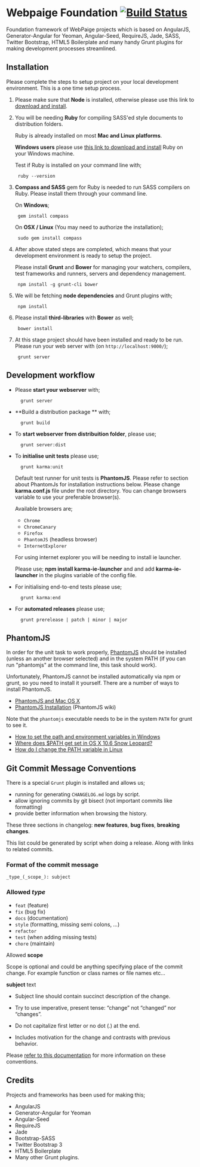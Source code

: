 # Webpaige Foundation [![Build Status](https://travis-ci.org/askcs/webpaige-foundation.png?branch=master)](https://travis-ci.org/askcs/webpaige-foundation)

Foundation framework of WebPaige projects which is based on AngularJS, Generator-Angular for Yeoman, Angular-Seed, RequireJS, Jade, SASS, Twitter Bootstrap, HTML5 Boilerplate and many handy Grunt plugins for making development processes streamlined.


## Installation
Please complete the steps to setup project on your local development environment. This is a one time setup process.

1. Please make sure that **Node** is installed, otherwise please use this link to [download and install](http://nodejs.org/).

2. You will be needing **Ruby** for compiling SASS'ed style documents to distribution folders. 

	Ruby is already installed on most **Mac and Linux platforms**. 
	
	**Windows users** please use [this link to download and install](http://rubyinstaller.org/) Ruby on your Windows machine.

	Test if Ruby is installed on your command line with;
		
		ruby --version
		
3. **Compass and SASS** gem for Ruby is needed to run SASS compilers on Ruby. Please install them through your command line.
	
	On **Windows**;
	
		gem install compass
		
	On **OSX / Linux** (You may need to authorize the installation);
	
		sudo gem install compass
		
4. After above stated steps are completed, which means that your development environment is ready to setup the project. 

	Please install **Grunt** and **Bower** for managing your watchers, compilers, test frameworks and runners, servers and dependency management.

		npm install -g grunt-cli bower
	
5. We will be fetching **node dependencies** and Grunt plugins with;

		npm install
		
6. Please install **third-libraries** with **Bower** as well;

		bower install 
		
7. At this stage project should have been installed and ready to be run. Please run your web server with (on `http://localhost:9000/`);

		grunt server



## Development workflow

* Please **start your webserver** with;

		grunt server

* **Build a distribution package ** with;

		grunt build
		
* To **start webserver from distribuition folder**, please use;

		grunt server:dist
		
* To **initialise unit tests** please use;

		grunt karma:unit
		
	Default test runner for unit tests is **PhantomJS**. Please refer to section about PhantomJs for installation instructions below. Please change **karma.conf.js** file under the root directory. You can change browsers variable to use your preferable browser(s). 
	
	Available browsers are; 
	
	- `Chrome`
	- `ChromeCanary`
	- `Firefox`
	- `PhantomJS` (headless browser)
	- `InternetExplorer` 
	
	
	For using internet explorer you will be needing to install ie launcher. 
	
	Please use; **npm install karma-ie-launcher** and and add **karma-ie-launcher** in the plugins variable of the config file.	
	
		
* For initialising end-to-end tests please use;

		grunt karma:end

* For **automated releases** please use;

		grunt prerelease | patch | minor | major


## PhantomJS
In order for the unit task to work properly, [PhantomJS](http://www.phantomjs.org/) should be installed (unless an another browser selected) and in the system PATH (if you can run "phantomjs" at the command line, this task should work).

Unfortunately, PhantomJS cannot be installed automatically via npm or grunt, so you need to install it yourself. There are a number of ways to install PhantomJS.

* [PhantomJS and Mac OS X](http://ariya.ofilabs.com/2012/02/phantomjs-and-mac-os-x.html)
* [PhantomJS Installation](http://code.google.com/p/phantomjs/wiki/Installation) (PhantomJS wiki)

Note that the `phantomjs` executable needs to be in the system `PATH` for grunt to see it.

* [How to set the path and environment variables in Windows](http://www.computerhope.com/issues/ch000549.htm)
* [Where does $PATH get set in OS X 10.6 Snow Leopard?](http://superuser.com/questions/69130/where-does-path-get-set-in-os-x-10-6-snow-leopard)
* [How do I change the PATH variable in Linux](https://www.google.com/search?q=How+do+I+change+the+PATH+variable+in+Linux)


## Git Commit Message Conventions
There is a special `Grunt` plugin is installed and allows us;

- running for generating `CHANGELOG.md` logs by script. 
- allow ignoring commits by git bisect (not important commits like formatting)
-  provide better information when browsing the history.

These three sections in changelog: **new features**, **bug fixes**, **breaking changes**.

This list could be generated by script when doing a release. Along with links to related commits.

### Format of the commit message

	_type_(_scope_): subject

### Allowed _type_

- `feat` (feature)
- `fix` (bug fix)
- `docs` (documentation)
- `style` (formatting, missing semi colons, …)
- `refactor`
- `test` (when adding missing tests)
- `chore` (maintain)
	
Allowed **scope**

Scope is optional and could be anything specifying place of the commit 	change. For example function or class names or file names etc...

**subject** text	

- Subject line should contain succinct description of the    change.
	
- Try to use imperative, present tense: “change” not “changed” nor “changes”.
	
- Do not capitalize first letter or no dot (.) at the end.

- Includes motivation for the change and contrasts with previous behavior.

Please [refer to this documentation](https://docs.google.com/a/ask-cs.com/document/d/1QrDFcIiPjSLDn3EL15IJygNPiHORgU1_OOAqWjiDU5Y/edit#heading=h.em2hiij8p46d) for more information on these conventions. 


## Credits
Projects and frameworks has been used for making this;

* AngularJS
* Generator-Angular for Yeoman
* Angular-Seed
* RequireJS
* Jade
* Bootstrap-SASS
* Twitter Bootstrap 3
* HTML5 Boilerplate
* Many other Grunt plugins.